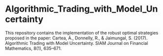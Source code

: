 # Algorithmic_Trading_with_Model_Uncertainty
This repository contains the implementation of the robust optimal strategies proposed in the paper: Cartea, Á., Donnelly, R., &amp; Jaimungal, S. (2017). Algorithmic Trading with Model Uncertainty. SIAM Journal on Financial Mathematics, 8(1), 635–671.
